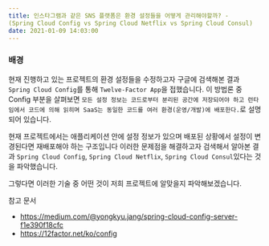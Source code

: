 ```yaml
---
title: 인스타그램과 같은 SNS 플랫폼은 환경 설정들을 어떻게 관리해야할까? - 
(Spring Cloud Config vs Spring Cloud Netflix vs Spring Cloud Consul)
date: 2021-01-09 14:03:00
---
```


### 배경

현재 진행하고 있는 프로젝트의 환경 설정들을 수정하고자 구글에 검색해본 결과 `Spring Cloud Config`를 통해
`Twelve-Factor App`을 접했습니다. 이 방법론 중 Config 부분을 살펴보면 
`모든 설정 정보는 코드로부터 분리된 공간에 저장되어야 하고
런타임에서 코드에 의해 읽히며 SaaS는 동일한 코드를 여러 환경(운영/개발)에 배포한다.`로 설명되어 있습니다.

현재 프로젝트에서는 애플리케이션 안에 설정 정보가 있으며 배포된 상황에서 설정이 변경된다면 재배포해야 하는 구조입니다
이러한 문제점을 해결하고자 검색해서 알아본 결과 `Spring Cloud Config`,
`Spring Cloud Netflix`, `Spring Cloud Consul`있다는 것을 파악했습니다.

그렇다면 이러한 기술 중 어떤 것이 저희 프로젝트에 알맞을지 파악해보겠습니다.

참고 문서
* https://medium.com/@yongkyu.jang/spring-cloud-config-server-f1e390f18cfc
* https://12factor.net/ko/config